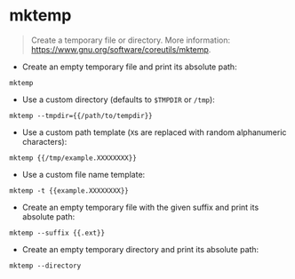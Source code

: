 # mktemp

> Create a temporary file or directory.
> More information: <https://www.gnu.org/software/coreutils/mktemp>.

- Create an empty temporary file and print its absolute path:

`mktemp`

- Use a custom directory (defaults to `$TMPDIR` or `/tmp`):

`mktemp --tmpdir={{/path/to/tempdir}}`

- Use a custom path template (`X`s are replaced with random alphanumeric characters):

`mktemp {{/tmp/example.XXXXXXXX}}`

- Use a custom file name template:

`mktemp -t {{example.XXXXXXXX}}`

- Create an empty temporary file with the given suffix and print its absolute path:

`mktemp --suffix {{.ext}}`

- Create an empty temporary directory and print its absolute path:

`mktemp --directory`
